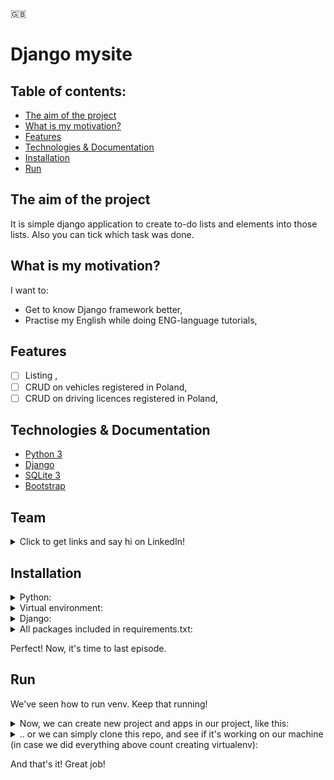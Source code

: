 🇬🇧

# Django mysite

## Table of contents:

- [The aim of the project](#the-aim-of-the-project)
- [What is my motivation?](#what-is-my-motivation)
- [Features](#features)
- [Technologies & Documentation](#technologies--documentation)
- [Installation](#installation)
- [Run](#run)

## The aim of the project

It is simple django application to create to-do lists and elements into those lists. Also you can tick which task was done.

## What is my motivation?

I want to:

- Get to know Django framework better,
- Practise my English while doing ENG-language tutorials,

## Features

- [ ] Listing ,
- [ ] CRUD on vehicles registered in Poland,
- [ ] CRUD on driving licences registered in Poland,

## Technologies & Documentation

- [Python 3](https://docs.python.org/3/)
- [Django](https://docs.djangoproject.com/en/4.0/)
- [SQLite 3](https://www.sqlite.org/docs.html)
- [Bootstrap](https://getbootstrap.com/docs/4.3/getting-started/introduction/)

## Team

<details>
<summary>Click to get links and say hi on LinkedIn!</summary>

- [Dawid Gapiński](https://www.linkedin.com/in/dgapinski)
- [Łukasz Kacik](https://www.linkedin.com/in/%C5%82ukasz-kacik-093691224/)
- [Patryk Skonieczny](https://www.linkedin.com/in/pskonieczny33/)
- [Wojciech Ziarnik](https://www.linkedin.com/in/wojciech-ziarnik-23ba971a1)

</details>

## Installation

<details>
<summary>Python:</summary>

Visit https://www.python.org/downloads/ and type which installing package you prefer (by your operating system) and download the package.

After download, go through installation process.

After above, let's check if Python is installed on your computer. To do this, open your terminal or command prompt and type:

For MacOS/Linux:

```
python3 --version
```

For Windows:

```
python --version
```

</details>

<details>
<summary>Virtual environment:</summary>

[More info about venv](https://docs.python.org/3/library/venv.html)

Open terminal/command prompt and create directory where you will create a django project using commands below:

```
ls                                                   # to check content of your domain directory
mkdir <directory_name>                               # to create a separated directory for project
cd <directory_name>                                  # just to go into new directory
python3 -m venv <virtualenv_name>                    # to create virtualenv using MacOS terminal
python -m venv <virtualenv_name>                     # to create virtualenv on Windows
source <virtualenv_name>/bin/activate                # to activate virtualenv on MacOS
<virtualenv_name>\Scripts\activate                   # to activate virtualenv on Windows

(<virtualenv_name>) <username>@<actual_directory> %  # after above you should see the (<virtualenv_name>). This line appears on MacOS.
```

</details>

<details>
<summary>Django:</summary>

If you did above tutorials, now you should have scheme of your files like:

```
Desktop/
    <directory_name>/
        <virtualenv_name>
```

Now we can install Django framework. Simply type in your terminal/command prompt:

```
pip3 install django     # on MacOS
pip install django      # on Windows
```

To check if it's installed correctly, type:

```
python3 -m django --version     # on MacOS
python -m django --version      # on Windows
```

If Django is installed, you should see the version of your installation. If it isn’t, you’ll get an error telling “No module named django”.

</details>

<details>
<summary>All packages included in requirements.txt:</summary>

<details>
<summary>First option:</summary>

After clone this repo, type command:

```
pip3 install -r requirements.txt        # on MacOS
pip install -r requirements.txt         # on Windows
```

</details>

<details>
<summary>Second option:</summary>

Open file `requirements.txt` and type command with every package name:

```
pip3 install <package_name>     # on MacOS
pip install <package_name>      # on Windows
```

</details>

</details>

Perfect! Now, it's time to last episode.

## Run

We've seen how to run venv. Keep that running!

<details>
<summary>Now, we can create new project and apps in our project, like this:</summary>

```
django-admin startproject <project_name> .      # Pro-tip: write a dot in the end of the command to create project IN CURRENT directory. Otherwise Django will create subdirectory and then will create project files in subdirectory.
```

Let's check what upper command created:

```
Desktop/
    <directory_name>/
        <virtualenv_name>
        manage.py
        <project_name>/
            __init__.py
            settings.py
            urls.py
            asgi.py
            wsgi.py
```

Now all we need is our first app. So we have to type command:

```
python3 manage.py startapp <app_name>       # on MacOS
python manage.py startapp <app_name>        # on Windows
```

Now, our scheme of files looks something like below:

```
Desktop/
    <directory_name>/
        <virtualenv_name>
        manage.py
        <project_name>/
            __init__.py
            settings.py
            urls.py
            asgi.py
            wsgi.py
        <app_name>/
            __init__.py
            admin.py
            apps.py
            migrations/
                __init__.py
            models.py
            tests.py
            views.py
```

Now, you can check if everything is correct. In this case:

- check if you are in right directory (the same, where manage.py exists)
- type command:

```
python3 manage.py runserver     # using MacOS
python manage.py runserver      # using Windows
```

</details>

<details>
<summary>.. or we can simply clone this repo, and see if it's working on our machine (in case we did everything above count creating virtualenv):</summary>

```
git init                                                # to initialize repository
git clone https://github.com/xwojziarnik/cepik_app      # to clone this repository into your local machine

python3 manage.py runserver     # using MacOS
python manage.py runserver      # using Windows
```

</details>

And that's it! Great job!
